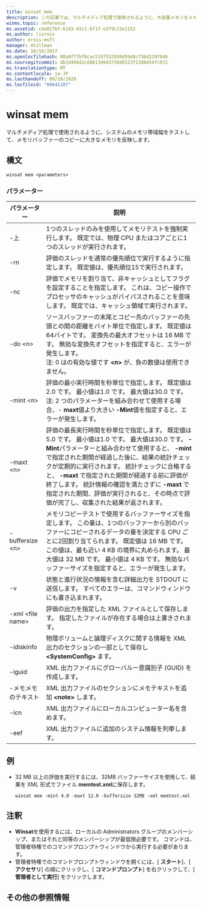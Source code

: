 ```yaml
---
title: winsat mem
description: この記事では、マルチメディア処理で使用されるように、大容量メモリをメモリバッファーコピーに反射する方法でシステムメモリ帯域幅をテストする、winsat メモリの参照記事を紹介します。
winms.topic: reference
ms.assetid: cda017bf-6193-43c1-b71f-e379c23e1152
ms.author: lizross
author: eross-msft
manager: mtillman
ms.date: 10/16/2017
ms.openlocfilehash: 88a8ff7bf8cac5197532950d59d8c736d229f846
ms.sourcegitcommit: db2d46842c68813d043738d6523f13d8454fc972
ms.translationtype: MT
ms.contentlocale: ja-JP
ms.lasthandoff: 09/10/2020
ms.locfileid: "89641107"
---
```

# <a name="winsat-mem"></a>winsat mem



マルチメディア処理で使用されるように、システムのメモリ帯域幅をテストして、メモリバッファーのコピーに大きなメモリを反映します。



## <a name="syntax"></a>構文

```
winsat mem <parameters>
```

### <a name="parameters"></a>パラメーター

|パラメーター|説明|
|---------|-----------|
|-上|1つのスレッドのみを使用してメモリテストを強制実行します。 既定では、物理 CPU またはコアごとに1つのスレッドが実行されます。|
|-rn|評価のスレッドを通常の優先順位で実行するように指定します。 既定値は、優先順位15で実行されます。|
|-nc|評価でメモリを割り当て、非キャッシュとしてフラグを設定することを指定します。 これは、コピー操作でプロセッサのキャッシュがバイパスされることを意味します。 既定では、キャッシュ領域で実行されます。|
|-do \<n>|ソースバッファーの末尾とコピー先のバッファーの先頭との間の距離をバイト単位で指定します。 既定値は64バイトです。 変換先の最大オフセットは 16 MB です。 無効な変換先オフセットを指定すると、エラーが発生します。</br>注: 0 はの有効な値です **\<n>** が、負の数値は使用できません。|
|-mint \<n>|評価の最小実行時間を秒単位で指定します。 既定値は2.0 です。 最小値は1.0 です。 最大値は30.0 です。</br>注: 2 つのパラメーターを組み合わせて使用する場合、- **maxt**値より大きい **-Mint**値を指定すると、エラーが発生します。|
|-maxt \<n>|評価の最長実行時間を秒単位で指定します。 既定値は5.0 です。 最小値は1.0 です。 最大値は30.0 です。 **-Mint**パラメーターと組み合わせて使用すると、 **-mint**で指定された期間が経過した後に、結果の統計チェックが定期的に実行されます。 統計チェックに合格すると、 **-maxt** で指定された期間が経過する前に評価が終了します。 統計情報の確認を満たさずに **-maxt** で指定された期間、評価が実行されると、その時点で評価が完了し、収集された結果が返されます。|
|-buffersize \<n>|メモリコピーテストで使用するバッファーサイズを指定します。 この量は、1つのバッファーから別のバッファーにコピーされるデータの量を決定する CPU ごとに2回割り当てられます。 既定値は 16 MB です。 この値は、最も近い 4 KB の境界に丸められます。 最大値は 32 MB です。 最小値は 4 KB です。 無効なバッファーサイズを指定すると、エラーが発生します。|
|-v|状態と進行状況の情報を含む詳細出力を STDOUT に送信します。 すべてのエラーは、コマンドウィンドウにも書き込まれます。|
|-xml \<file name>|評価の出力を指定した XML ファイルとして保存します。 指定したファイルが存在する場合は上書きされます。|
|-idiskinfo|物理ボリュームと論理ディスクに関する情報を XML 出力のセクションの一部として保存し **\<SystemConfig>** ます。|
|-iguid|XML 出力ファイルにグローバル一意識別子 (GUID) を作成します。|
|-メモメモのテキスト|XML 出力ファイルのセクションにメモテキストを追加 **\<note>** します。|
|-icn|XML 出力ファイルにローカルコンピューター名を含めます。|
|-eef|XML 出力ファイルに追加のシステム情報を列挙します。|

## <a name="examples"></a>例

- 32 MB 以上の評価を実行するには、32MB バッファーサイズを使用して、結果を XML 形式でファイル **memtest.xml**に保存します。
  ```
  winsat mem -mint 4.0 -maxt 12.0 -buffersize 32MB -xml memtest.xml
  ```

## <a name="remarks"></a>注釈

-   **Winsat**を使用するには、ローカルの Administrators グループのメンバーシップ、またはそれと同等のメンバーシップが最低限必要です。 コマンドは、管理者特権でのコマンドプロンプトウィンドウから実行する必要があります。
-   管理者特権でのコマンドプロンプトウィンドウを開くには、[ **スタート**]、[ **アクセサリ**] の順にクリックし、[ **コマンドプロンプト**] を右クリックして、[ **管理者として実行**] をクリックします。

## <a name="additional-references"></a>その他の参照情報

